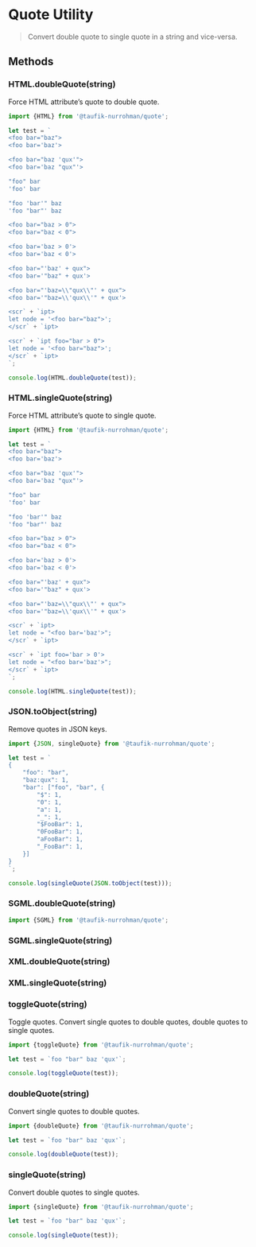 Quote Utility
=============

> Convert double quote to single quote in a string and vice-versa.

Methods
-------

### HTML.doubleQuote(string)

Force HTML attribute&rsquo;s quote to double quote.

~~~ .js
import {HTML} from '@taufik-nurrohman/quote';

let test = `
<foo bar="baz">
<foo bar='baz'>

<foo bar="baz 'qux'">
<foo bar='baz "qux"'>

"foo" bar
'foo' bar

"foo 'bar'" baz
'foo "bar"' baz

<foo bar="baz > 0">
<foo bar="baz < 0">

<foo bar='baz > 0'>
<foo bar='baz < 0'>

<foo bar="'baz' + qux">
<foo bar='"baz" + qux'>

<foo bar="'baz=\\"qux\\"' + qux">
<foo bar='"baz=\\'qux\\'" + qux'>

<scr` + `ipt>
let node = '<foo bar="baz">';
</scr` + `ipt>

<scr` + `ipt foo="bar > 0">
let node = '<foo bar="baz">';
</scr` + `ipt>
`;

console.log(HTML.doubleQuote(test));
~~~

### HTML.singleQuote(string)

Force HTML attribute&rsquo;s quote to single quote.

~~~ .js
import {HTML} from '@taufik-nurrohman/quote';

let test = `
<foo bar="baz">
<foo bar='baz'>

<foo bar="baz 'qux'">
<foo bar='baz "qux"'>

"foo" bar
'foo' bar

"foo 'bar'" baz
'foo "bar"' baz

<foo bar="baz > 0">
<foo bar="baz < 0">

<foo bar='baz > 0'>
<foo bar='baz < 0'>

<foo bar="'baz' + qux">
<foo bar='"baz" + qux'>

<foo bar="'baz=\\"qux\\"' + qux">
<foo bar='"baz=\\'qux\\'" + qux'>

<scr` + `ipt>
let node = "<foo bar='baz'>";
</scr` + `ipt>

<scr` + `ipt foo='bar > 0'>
let node = "<foo bar='baz'>";
</scr` + `ipt>
`;

console.log(HTML.singleQuote(test));
~~~

### JSON.toObject(string)

Remove quotes in JSON keys.

~~~ .js
import {JSON, singleQuote} from '@taufik-nurrohman/quote';

let test = `
{
    "foo": "bar",
    "baz:qux": 1,
    "bar": ["foo", "bar", {
        "$": 1,
        "0": 1,
        "a": 1,
        "_": 1,
        "$FooBar": 1,
        "0FooBar": 1,
        "aFooBar": 1,
        "_FooBar": 1,
    }]
}
`;

console.log(singleQuote(JSON.toObject(test)));
~~~

### SGML.doubleQuote(string)

~~~ .js
import {SGML} from '@taufik-nurrohman/quote';
~~~

### SGML.singleQuote(string)

### XML.doubleQuote(string)

### XML.singleQuote(string)

### toggleQuote(string)

Toggle quotes. Convert single quotes to double quotes, double quotes to single quotes.

~~~ .js
import {toggleQuote} from '@taufik-nurrohman/quote';

let test = `foo "bar" baz 'qux'`;

console.log(toggleQuote(test));
~~~

### doubleQuote(string)

Convert single quotes to double quotes.

~~~ .js
import {doubleQuote} from '@taufik-nurrohman/quote';

let test = `foo "bar" baz 'qux'`;

console.log(doubleQuote(test));
~~~

### singleQuote(string)

Convert double quotes to single quotes.

~~~ .js
import {singleQuote} from '@taufik-nurrohman/quote';

let test = `foo "bar" baz 'qux'`;

console.log(singleQuote(test));
~~~
